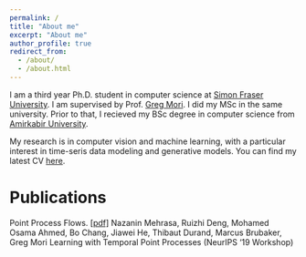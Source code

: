 ```yaml
---
permalink: /
title: "About me"
excerpt: "About me"
author_profile: true
redirect_from: 
  - /about/
  - /about.html
---
```


I am a third year Ph.D. student in computer science at  [Simon Fraser University](https://www.sfu.ca/computing.html). I am supervised by Prof. [Greg Mori](https://www.cs.sfu.ca/~mori/). I did my  MSc in the same university. Prior to that, I recieved my BSc degree in computer science from [Amirkabir University](http://aut.ac.ir/).

My research is in computer vision and machine learning, with a particular interest in time-seris data modeling and generative models. You can find my latest CV [here](cv.pdf). 


Publications
======
Point Process Flows. [\[pdf\]](https://arxiv.org/pdf/1910.08281.pdf)
Nazanin Mehrasa, Ruizhi Deng, Mohamed Osama Ahmed, Bo Chang, Jiawei He, Thibaut Durand, Marcus Brubaker, Greg Mori
Learning with Temporal Point Processes (NeurIPS ‘19 Workshop)

